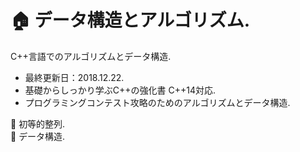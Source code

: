 
# :house: データ構造とアルゴリズム.

C++言語でのアルゴリズムとデータ構造.
- 最終更新日：2018.12.22.
- 基礎からしっかり学ぶC++の強化書 C++14対応.
- プログラミングコンテスト攻略のためのアルゴリズムとデータ構造.

:small_blue_diamond: 初等的整列.  
:small_blue_diamond: データ構造.  
